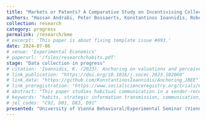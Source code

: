 ```yaml
---
title: "Markets or Patents? A Comparative Study on Incentivising Collective Innovation"
authors: "Hassan Andrabi, Peter Bossaerts, Konstantinos Ioannidis, Robert Woods, Nitin Yadan"
collection: research
category: progress
permalink: /research/kme
# excerpt: 'This paper is about fixing template issue #693.'
date: 2024-07-06
# venue: 'Experimental Economics'
# paperurl: '/files/research/habits.pdf'
stage: "Data collection in progress"
# citation: 'Ioannidis, K. (2023). Anchoring on valuations and perceived informativeness. <i>Journal of Behavioral and Experimental Economics</i>. 106(102060).'
# link_publication: "https://doi.org/10.1016/j.socec.2023.102060"
# link_data: "https://github.com/KonstantinosIoannidis/Anchoring_JBEE"
# link_preregistration: "https://www.socialscienceregistry.org/trials/6387"
# abstract: "This paper studies habitual communication in a sender-receiver setting with information asymmetry. We investigate how habits formed in familiar environments affect communication in an unfamiliar environment. Using a controlled experiment with varying levels of preference alignment, we test two hypotheses: (i) whether familiarity with common-interest compared to conflicting-interest environments leads to more informative communication in an unfamiliar environment, and (ii) how reliance on communication habits varies based on the frequency of interacting in an unfamiliar environment. We find evidence for habitual communication only when the unfamiliar environment occurs rarely. Analysis of individual decisions provides suggestive evidence on the mechanisms."
# keywords: "habits, strategic information transmission, communication, experiment"
# jel_codes: "C92, D01, D83, D91"
presented: "University of Vienna Behavioral/Experimental Seminar (Vienna, 2024), 14th Society for Experimental Finance Conference (Stavanger, 2024)"
---
```


<!-- ![Award photo](/images/vernon_smith_award.jpeg) -->